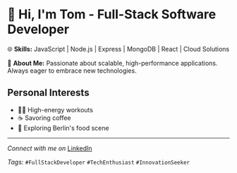 # 👋 Hi, I'm Tom - Full-Stack Software Developer

🌐 **Skills:** JavaScript | Node.js | Express | MongoDB | React | Cloud Solutions

🚀 **About Me:** Passionate about scalable, high-performance applications. Always eager to embrace new technologies.

## Personal Interests
- 🏋️‍♂️ High-energy workouts
- ☕ Savoring coffee
- 🍴 Exploring Berlin's food scene

---

*Connect with me on* [LinkedIn](https://www.linkedin.com/in/progressivist-tom/)

*Tags:* `#FullStackDeveloper` `#TechEnthusiast` `#InnovationSeeker`
